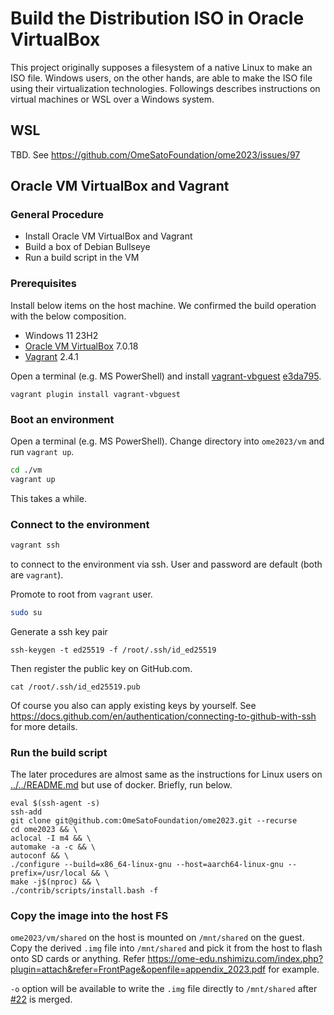 # Build the Distribution ISO in Oracle VirtualBox
This project originally supposes a filesystem of a native Linux to make an ISO file.
Windows users, on the other hands, are able to make the ISO file using their virtualization technologies.
Followings describes instructions on virtual machines or WSL over a Windows system.

## WSL
TBD. See https://github.com/OmeSatoFoundation/ome2023/issues/97

## Oracle VM VirtualBox and Vagrant
### General Procedure
- Install Oracle VM VirtualBox and Vagrant
- Build a box of Debian Bullseye
- Run a build script in the VM

### Prerequisites
Install below items on the host machine. We confirmed the build operation with the below composition.

- Windows 11 23H2
- [Oracle VM VirtualBox](https://www.virtualbox.org/) 7.0.18
- [Vagrant](https://developer.hashicorp.com/vagrant/install?product_intent=vagrant) 2.4.1

Open a terminal (e.g. MS PowerShell) and install [vagrant-vbguest](https://github.com/dotless-de/vagrant-vbguest) [e3da795](https://github.com/dotless-de/vagrant-vbguest/commit/e3da79581df4356c0052e8771f572d1825e35024).

```
vagrant plugin install vagrant-vbguest
```

### Boot an environment
Open a terminal (e.g. MS PowerShell).
Change directory into `ome2023/vm` and run `vagrant up`.

```bash
cd ./vm
vagrant up
```

This takes a while.

### Connect to the environment

```bash
vagrant ssh
```

to connect to the environment via ssh.
User and password are default (both are `vagrant`).

Promote to root from `vagrant` user.

```bash
sudo su
```

Generate a ssh key pair

```
ssh-keygen -t ed25519 -f /root/.ssh/id_ed25519
```

Then register the public key on GitHub.com.

```
cat /root/.ssh/id_ed25519.pub
```

Of course you also can apply existing keys by yourself.
See https://docs.github.com/en/authentication/connecting-to-github-with-ssh for more details.

### Run the build script
The later procedures are almost same as the instructions for Linux users on [../../README.md](../../README.md) but use of docker.
Briefly, run below.

```
eval $(ssh-agent -s)
ssh-add
git clone git@github.com:OmeSatoFoundation/ome2023.git --recurse
cd ome2023 && \
aclocal -I m4 && \
automake -a -c && \
autoconf && \
./configure --build=x86_64-linux-gnu --host=aarch64-linux-gnu --prefix=/usr/local && \
make -j$(nproc) && \
./contrib/scripts/install.bash -f
```

### Copy the image into the host FS
`ome2023/vm/shared` on the host is mounted on `/mnt/shared` on the guest.
Copy the derived `.img` file into `/mnt/shared` and pick it from the host to flash onto SD cards or anything.
Refer https://ome-edu.nshimizu.com/index.php?plugin=attach&refer=FrontPage&openfile=appendix_2023.pdf for example.

`-o` option will be available to write the `.img` file directly to `/mnt/shared` after [#22](https://github.com/OmeSatoFoundation/ome2023/pull/22) is merged.
